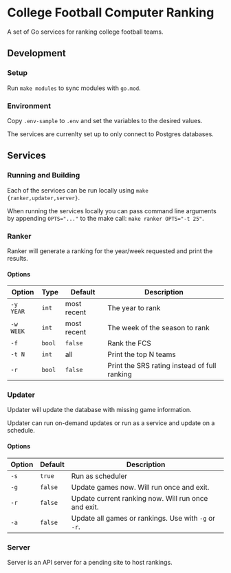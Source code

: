 # College Football Computer Ranking
A set of Go services for ranking college football teams.

## Development
### Setup
Run `make modules` to sync modules with `go.mod`.

### Environment
Copy `.env-sample` to `.env` and set the variables to the desired values.

The services are currenlty set up to only connect to Postgres databases.

## Services
### Running and Building
Each of the services can be run locally using `make {ranker,updater,server}`.

When running the services locally you can pass command line arguments by appending
`OPTS="..."` to the make call: `make ranker OPTS="-t 25"`.

### Ranker
Ranker will generate a ranking for the year/week requested and print the results.

#### Options
| Option | Type | Default | Description |
| --- | --- | --- | --- |
| `-y YEAR` | `int` | most recent | The year to rank |
| `-w WEEK` | `int` | most recent | The week of the season to rank |
| `-f` | `bool` | `false` | Rank the FCS |
| `-t N` | `int` | all | Print the top N teams |
| `-r` | `bool` | `false` | Print the SRS rating instead of full ranking |

### Updater
Updater will update the database with missing game information.

Updater can run on-demand updates or run as a service and update on a schedule.

#### Options
| Option | Default | Description |
| --- | --- | --- |
| `-s` | `true` | Run as scheduler |
| `-g` | `false` | Update games now. Will run once and exit. |
| `-r` | `false` | Update current ranking now. Will run once and exit. |
| `-a` | `false` | Update all games or rankings. Use with `-g` or `-r`. |

### Server
Server is an API server for a pending site to host rankings.
